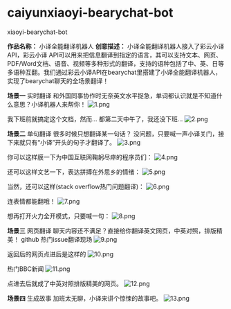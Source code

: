# caiyunxiaoyi-bearychat-bot
xiaoyi-bearychat-bot

**作品名称：** 小译全能翻译机器人
**创意描述：** 小译全能翻译机器人接入了彩云小译API，彩云小译 API可以用来把信息翻译到指定的语言，其可以支持文本、网页、PDF/Word文档、语音、视频等多种形式的翻译，支持的语种包括了中、英、日等多语种互翻。我们通过彩云小译API在bearychat里搭建了小译全能翻译机器人，实现了bearychat聊天的全场景翻译！

**场景一** 实时翻译
和外国同事协作时无奈英文水平捉急，单词都认识就是不知道什么意思？小译机器人来帮你！
![1.png](pictures/1.png)

我下班前就搞定这个文档，然而...
都第二天中午了，我还没下班...
![2.png](pictures/2.png)


**场景二** 单句翻译
很多时候只想翻译某一句话？ 没问题，只要喊一声小译关门，接下来就只有“小译”开头的句子才翻译了。
![3.png](pictures/3.png)

你可以这样膜一下为中国互联网鞠躬尽瘁的程序员们：
![4.png](pictures/4.png)

还可以这样文艺一下，表达拼搏在外思乡的情绪：
![5.png](pictures/5.png)

当然，还可以这样(stack overflow热门问题翻译)：
![6.png](pictures/6.png)

连表情都能翻哦！
![7.png](pictures/7.png)

想再打开火力全开模式，只要喊一句：
![8.png](pictures/8.png)



**场景三** 网页翻译
聊天内容还不满足？直接给你翻译英文网页，中英对照，排版精美！
github 热门issue翻译现场
![9.png](pictures/9.png)

返回后的网页点进后是这样的
![10.png](pictures/10.png)

热门BBC新闻
![11.png](pictures/11.png)

点进去后就成了中英对照排版精美的网页。
![12.png](pictures/12.png)

**场景四** 生成故事
加班太无聊，小译来讲个惊悚的故事吧。
![13.png](pictures/13.png)

